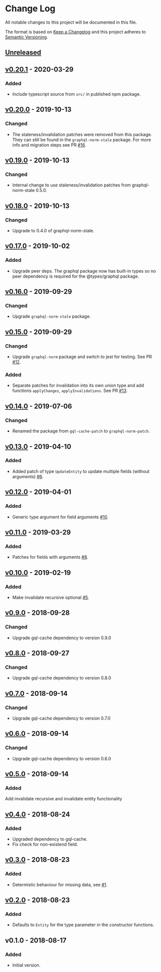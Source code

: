 # Change Log

All notable changes to this project will be documented in this file.

The format is based on [Keep a Changelog](http://keepachangelog.com/)
and this project adheres to [Semantic Versioning](http://semver.org/).

## [Unreleased](https://github.com/dividab/graphql-norm-patch/compare/v0.20.1...master)

## [v0.20.1](https://github.com/dividab/graphql-norm-patch/compare/v0.20.0...v0.20.1) - 2020-03-29

### Added

- Include typescript source from `src/` in published npm package.

## [v0.20.0](https://github.com/dividab/graphql-norm-patch/compare/v0.19.0...v0.20.0) - 2019-10-13

### Changed

- The staleness/invalidation patches were removed from this package. They can still be found in the `graphql-norm-stale` package. For more info and migration steps see PR [#16](https://github.com/dividab/graphql-norm-patch/pull/16).

## [v0.19.0](https://github.com/dividab/graphql-norm-patch/compare/v0.18.0...v0.19.0) - 2019-10-13

### Changed

- Internal change to use staleness/invalidation patches from graphql-norm-stale 0.5.0.

## [v0.18.0](https://github.com/dividab/graphql-norm-patch/compare/v0.17.0...v0.18.0) - 2019-10-13

### Changed

- Upgrade to 0.4.0 of graphql-norm-stale.

## [v0.17.0](https://github.com/dividab/graphql-norm-patch/compare/v0.16.0...v0.17.0) - 2019-10-02

### Added

- Upgrade peer deps. The graphql package now has built-in types so no peer dependency is required for the @types/graphql package.

## [v0.16.0](https://github.com/dividab/graphql-norm-patch/compare/v0.15.0...v0.16.0) - 2019-09-29

### Changed

- Upgrade `graphql-norm-stale` package.

## [v0.15.0](https://github.com/dividab/graphql-norm-patch/compare/v0.14.0...v0.15.0) - 2019-09-29

### Changed

- Upgrade `graphql-norm` package and switch to jest for testing. See PR [#12](https://github.com/dividab/graphql-norm-patch/pull/12).

### Added

- Separate patches for invalidation into its own union type and add functions `applyChanges`, `applyInvalidations`. See PR [#13](https://github.com/dividab/graphql-norm-patch/pull/13).

## [v0.14.0](https://github.com/dividab/graphql-norm-patch/compare/v0.13.0...v0.14.0) - 2019-07-06

### Changed

- Renamed the package from `gql-cache-patch` to `graphql-norm-patch`.

## [v0.13.0](https://github.com/dividab/graphql-norm-patch/compare/v0.12.0...v0.13.0) - 2019-04-10

### Added

- Added patch of type `UpdateEntity` to update multiple fields (without arguments) [#6](https://github.com/dividab/graphql-norm-patch/issues/6).

## [v0.12.0](https://github.com/dividab/graphql-norm-patch/compare/v0.11.0...v0.12.0) - 2019-04-01

### Added

- Generic type argument for field arguments [#10](https://github.com/dividab/graphql-norm-patch/pull/10).

## [v0.11.0](https://github.com/dividab/graphql-norm-patch/compare/v0.10.0...v0.11.0) - 2019-03-29

### Added

- Patches for fields with arguments [#8](https://github.com/dividab/graphql-norm-patch/pull/8).

## [v0.10.0](https://github.com/dividab/graphql-norm-patch/compare/v0.9.0...v0.10.0) - 2019-02-19

### Added

- Make invalidate recursive optional [#5](https://github.com/dividab/graphql-norm-patch/pull/5).

## [v0.9.0](https://github.com/dividab/graphql-norm-patch/compare/v0.8.0...v0.9.0) - 2018-09-28

### Changed

- Upgrade gql-cache dependency to version 0.9.0

## [v0.8.0](https://github.com/dividab/graphql-norm-patch/compare/v0.7.0...v0.8.0) - 2018-09-27

### Changed

- Upgrade gql-cache dependency to version 0.8.0

## [v0.7.0](https://github.com/dividab/graphql-norm-patch/compare/v0.6.0...v0.7.0) - 2018-09-14

### Changed

- Upgrade gql-cache dependency to version 0.7.0

## [v0.6.0](https://github.com/dividab/graphql-norm-patch/compare/v0.5.0...v0.6.0) - 2018-09-14

### Changed

- Upgrade gql-cache dependency to version 0.6.0

## [v0.5.0](https://github.com/dividab/graphql-norm-patch/compare/v0.4.0...v0.5.0) - 2018-09-14

### Added

Add invalidate recursive and invalidate entity functionality

## [v0.4.0](https://github.com/dividab/graphql-norm-patch/compare/v0.3.0...v0.4.0) - 2018-08-24

### Added

- Upgraded dependency to gql-cache.
- Fix check for non-existend field.

## [v0.3.0](https://github.com/dividab/graphql-norm-patch/compare/v0.2.0...v0.3.0) - 2018-08-23

### Added

- Determistic behaviour for missing data, see [#1](https://github.com/dividab/graphql-norm-patch/issues/1).

## [v0.2.0](https://github.com/dividab/graphql-norm-patch/compare/v0.1.0...v0.2.0) - 2018-08-23

### Added

- Defaults to `Entity` for the type parameter in the constructor functions.

## v0.1.0 - 2018-08-17

### Added

- Initial version.
